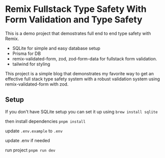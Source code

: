 # Remix Fullstack Type Safety With Form Validation and Type Safety

This is a demo project that demostrates full end to end type safety with Remix.

- SQLite for simple and easy database setup
- Prisma for DB
- remix-validated-form, zod, zod-form-data for fullstack form validation.
- tailwind for styling

This project is a simple blog that demonstrates my favorite way to get an effective full stack type safety system
with a robust validation system using remix-validated-form with zod.

## Setup

If you don't have SQLite setup you can set it up using
`brew install sqlite`

then install dependencies
`pnpm install`

update `.env.example` to `.env`

update .env if needed

run project
`pnpm run dev`
